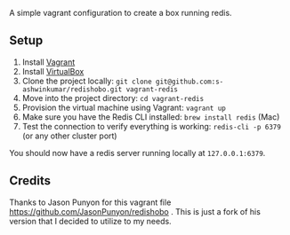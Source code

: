 A simple vagrant configuration to create a box running redis.

## Setup

1. Install [Vagrant](http://www.vagrantup.com/)
1. Install [VirtualBox](https://www.virtualbox.org/wiki/Downloads)
1. Clone the project locally: `git clone git@github.com:s-ashwinkumar/redishobo.git vagrant-redis`
1. Move into the project directory: `cd vagrant-redis`  
1. Provision the virtual machine using Vagrant: `vagrant up`
1. Make sure you have the Redis CLI installed: `brew install redis` (Mac)
1. Test the connection to verify everything is working: `redis-cli -p 6379` (or any other cluster port)

You should now have a redis server running locally at `127.0.0.1:6379`.


## Credits

Thanks to Jason Punyon for this vagrant file https://github.com/JasonPunyon/redishobo . This is just a fork of his version that I decided to utilize to my needs.
